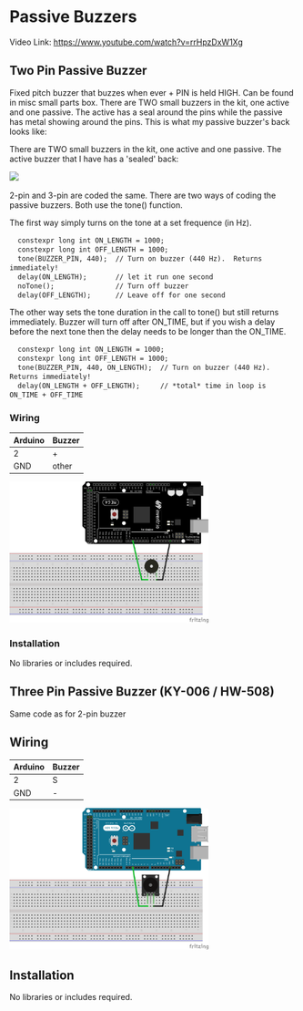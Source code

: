 # Passive Buzzers

Video Link: https://www.youtube.com/watch?v=rrHpzDxW1Xg

## Two Pin Passive Buzzer
Fixed pitch buzzer that buzzes when ever + PIN is held HIGH.  Can be found in misc small parts box.  There
are TWO small buzzers in the kit, one active and one passive.  The active has a seal around the pins while
the passive has metal showing around the pins.  This is what my passive buzzer's back looks like:

 There are TWO small buzzers in the kit, one active and one passive.  The active buzzer that I have has a 'sealed' back:

<img src="https://user-images.githubusercontent.com/15940/207705848-e44a0dec-28ed-4292-8348-0756403816c2.jpeg" width="200">

2-pin and 3-pin are coded the same.  There are two ways of coding the passive buzzers.  Both use the tone() function.

The first way simply turns on the tone at a set frequence (in Hz).
```
  constexpr long int ON_LENGTH = 1000;
  constexpr long int OFF_LENGTH = 1000;
  tone(BUZZER_PIN, 440);  // Turn on buzzer (440 Hz).  Returns immediately!
  delay(ON_LENGTH);       // let it run one second
  noTone();               // Turn off buzzer
  delay(OFF_LENGTH);      // Leave off for one second
```

The other way sets the tone duration in the call to tone() but still returns immediately.  Buzzer will turn off after ON_TIME, but if you wish a delay
before the next tone then the delay needs to be longer than the ON_TIME.
```
  constexpr long int ON_LENGTH = 1000;
  constexpr long int OFF_LENGTH = 1000;
  tone(BUZZER_PIN, 440, ON_LENGTH);  // Turn on buzzer (440 Hz).  Returns immediately!
  delay(ON_LENGTH + OFF_LENGTH);     // *total* time in loop is ON_TIME + OFF_TIME
```

### Wiring
| Arduino | Buzzer |
| --- | --- |
| 2 | + |
| GND | other |

<img src="2PinPassiveBuzzer.png" width="350">

### Installation
No libraries or includes required.

## Three Pin Passive Buzzer (KY-006 / HW-508)
Same code as for 2-pin buzzer

## Wiring
| Arduino | Buzzer |
| --- | --- |
| 2 | S |
| GND | - |

<img src="3PinPassiveBuzzer.png" width="350">

## Installation
No libraries or includes required.
